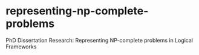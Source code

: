representing-np-complete-problems
=================================

PhD Dissertation Research: Representing NP-complete problems in Logical Frameworks
